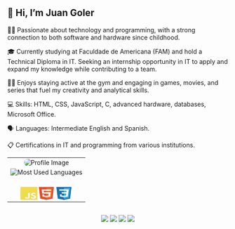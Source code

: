 ## 👋 Hi, I’m Juan Goler

<p>👨‍💻 Passionate about technology and programming, with a strong connection to both software and hardware since childhood.</p>
<p>🎓 Currently studying at Faculdade de Americana (FAM) and hold a Technical Diploma in IT. Seeking an internship opportunity in IT to apply and expand my knowledge while contributing to a team.</p>
<p>🏋️‍♂️ Enjoys staying active at the gym and engaging in games, movies, and series that fuel my creativity and analytical skills.</p>
<p>💻 Skills: HTML, CSS, JavaScript, C, advanced hardware, databases, Microsoft Office.</p>
<p>🗣 Languages: Intermediate English and Spanish.</p>
<p>📋 Certifications in IT and programming from various institutions.</p>

<table style="width: 100%; text-align: center;">
  <tr>
    <td>
      <img src="https://github.com/user-attachments/assets/ee4f28fb-d88c-4f34-8221-5b837bb6be3f" alt="Profile Image" style="max-width: 80%; height: auto; border-radius: 10px;" />
    </td>
  </tr>
  <tr>
    <td>
      <img src="https://github-readme-stats.vercel.app/api/top-langs/?username=juangoler&layout=compact&theme=dark&title_color=268bd2" alt="Most Used Languages" style="text-align: center;"/>
    </td>
  </tr>
  <tr>
    <td>
      <div style="display: flex; justify-content: center; margin-top: 20px;">
        <img alt="Juan-Js" height="30" width="40" src="https://raw.githubusercontent.com/devicons/devicon/master/icons/javascript/javascript-plain.svg">
        <img alt="Juan-HTML" height="30" width="40" src="https://raw.githubusercontent.com/devicons/devicon/master/icons/html5/html5-original.svg">
        <img alt="Juan-CSS" height="30" width="40" src="https://raw.githubusercontent.com/devicons/devicon/master/icons/css3/css3-original.svg">
      </div>
    </td>
  </tr>
</table>

##

<div style="text-align: center;"> 
  <a href="https://www.instagram.com/juangolerr/" target="_blank"><img src="https://img.shields.io/badge/-Instagram-%23E4405F?style=for-the-badge&logo=instagram&logoColor=white" target="_blank"></a>
  <a href="https://www.twitch.tv/juangolerr" target="_blank"><img src="https://img.shields.io/badge/Twitch-9146FF?style=for-the-badge&logo=twitch&logoColor=white" target="_blank"></a>
  <a href="mailto:contatojuangoler@gmail.com"><img src="https://img.shields.io/badge/-Gmail-%23333?style=for-the-badge&logo=gmail&logoColor=white" target="_blank"></a>
  <a href="https://www.linkedin.com/in/juangolerr/" target="_blank"><img src="https://img.shields.io/badge/-LinkedIn-%230077B5?style=for-the-badge&logo=linkedin&logoColor=white" target="_blank"></a> 
</div>
